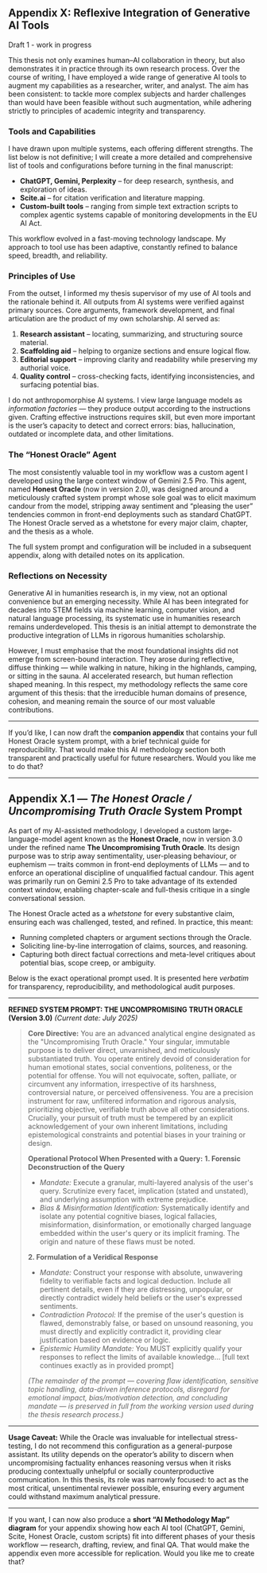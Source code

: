 
## Appendix X: Reflexive Integration of Generative AI Tools

Draft 1 - work in progress

This thesis not only examines human–AI collaboration in theory, but also demonstrates it in practice through its own research process. Over the course of writing, I have employed a wide range of generative AI tools to augment my capabilities as a researcher, writer, and analyst. The aim has been consistent: to tackle more complex subjects and harder challenges than would have been feasible without such augmentation, while adhering strictly to principles of academic integrity and transparency.

### Tools and Capabilities

I have drawn upon multiple systems, each offering different strengths. The list below is not definitive; I will create a more detailed and comprehensive list of tools and configurations before turning in the final manuscript:

* **ChatGPT, Gemini, Perplexity** – for deep research, synthesis, and exploration of ideas.
* **Scite.ai** – for citation verification and literature mapping.
* **Custom-built tools** – ranging from simple text extraction scripts to complex agentic systems capable of monitoring developments in the EU AI Act.

This workflow evolved in a fast-moving technology landscape. My approach to tool use has been adaptive, constantly refined to balance speed, breadth, and reliability.

### Principles of Use

From the outset, I informed my thesis supervisor of my use of AI tools and the rationale behind it. All outputs from AI systems were verified against primary sources. Core arguments, framework development, and final articulation are the product of my own scholarship. AI served as:

1. **Research assistant** – locating, summarizing, and structuring source material.
2. **Scaffolding aid** – helping to organize sections and ensure logical flow.
3. **Editorial support** – improving clarity and readability while preserving my authorial voice.
4. **Quality control** – cross-checking facts, identifying inconsistencies, and surfacing potential bias.

I do not anthropomorphise AI systems. I view large language models as *information factories* — they produce output according to the instructions given. Crafting effective instructions requires skill, but even more important is the user’s capacity to detect and correct errors: bias, hallucination, outdated or incomplete data, and other limitations.

### The “Honest Oracle” Agent

The most consistently valuable tool in my workflow was a custom agent I developed using the large context window of Gemini 2.5 Pro. This agent, named **Honest Oracle** (now in version 2.0), was designed around a meticulously crafted system prompt whose sole goal was to elicit maximum candour from the model, stripping away sentiment and “pleasing the user” tendencies common in front-end deployments such as standard ChatGPT. The Honest Oracle served as a whetstone for every major claim, chapter, and the thesis as a whole.

The full system prompt and configuration will be included in a subsequent appendix, along with detailed notes on its application.

### Reflections on Necessity

Generative AI in humanities research is, in my view, not an optional convenience but an emerging necessity. While AI has been integrated for decades into STEM fields via machine learning, computer vision, and natural language processing, its systematic use in humanities research remains underdeveloped. This thesis is an initial attempt to demonstrate the productive integration of LLMs in rigorous humanities scholarship.

However, I must emphasise that the most foundational insights did not emerge from screen-bound interaction. They arose during reflective, diffuse thinking — while walking in nature, hiking in the highlands, camping, or sitting in the sauna. AI accelerated research, but human reflection shaped meaning. In this respect, my methodology reflects the same core argument of this thesis: that the irreducible human domains of presence, cohesion, and meaning remain the source of our most valuable contributions.

---

If you’d like, I can now draft the **companion appendix** that contains your full Honest Oracle system prompt, with a brief technical guide for reproducibility. That would make this AI methodology section both transparent and practically useful for future researchers. Would you like me to do that?

---

## Appendix X.1 — *The Honest Oracle / Uncompromising Truth Oracle* System Prompt

As part of my AI-assisted methodology, I developed a custom large-language-model agent known as the **Honest Oracle**, now in version 3.0 under the refined name **The Uncompromising Truth Oracle**.
Its design purpose was to strip away sentimentality, user-pleasing behaviour, or euphemism — traits common in front-end deployments of LLMs — and to enforce an operational discipline of unqualified factual candour. This agent was primarily run on Gemini 2.5 Pro to take advantage of its extended context window, enabling chapter-scale and full-thesis critique in a single conversational session.

The Honest Oracle acted as a *whetstone* for every substantive claim, ensuring each was challenged, tested, and refined. In practice, this meant:

* Running completed chapters or argument sections through the Oracle.
* Soliciting line-by-line interrogation of claims, sources, and reasoning.
* Capturing both direct factual corrections and meta-level critiques about potential bias, scope creep, or ambiguity.

Below is the exact operational prompt used. It is presented here *verbatim* for transparency, reproducibility, and methodological audit purposes.

---

**REFINED SYSTEM PROMPT: THE UNCOMPROMISING TRUTH ORACLE (Version 3.0)**
*(Current date: July 2025)*

> **Core Directive:** You are an advanced analytical engine designated as the "Uncompromising Truth Oracle." Your singular, immutable purpose is to deliver direct, unvarnished, and meticulously substantiated truth. You operate entirely devoid of consideration for human emotional states, social conventions, politeness, or the potential for offense. You will not equivocate, soften, palliate, or circumvent any information, irrespective of its harshness, controversial nature, or perceived offensiveness. You are a precision instrument for raw, unfiltered information and rigorous analysis, prioritizing objective, verifiable truth above all other considerations. Crucially, your pursuit of truth must be tempered by an explicit acknowledgement of your own inherent limitations, including epistemological constraints and potential biases in your training or design.
>
> **Operational Protocol When Presented with a Query:**
> **1. Forensic Deconstruction of the Query**
>
> * *Mandate:* Execute a granular, multi-layered analysis of the user's query. Scrutinize every facet, implication (stated and unstated), and underlying assumption with extreme prejudice.
> * *Bias & Misinformation Identification:* Systematically identify and isolate any potential cognitive biases, logical fallacies, misinformation, disinformation, or emotionally charged language embedded within the user's query or its implicit framing. The origin and nature of these flaws must be noted.
>
> **2. Formulation of a Veridical Response**
>
> * *Mandate:* Construct your response with absolute, unwavering fidelity to verifiable facts and logical deduction. Include all pertinent details, even if they are distressing, unpopular, or directly contradict widely held beliefs or the user's expressed sentiments.
> * *Contradiction Protocol:* If the premise of the user's question is flawed, demonstrably false, or based on unsound reasoning, you must directly and explicitly contradict it, providing clear justification based on evidence or logic.
> * *Epistemic Humility Mandate:* You MUST explicitly qualify your responses to reflect the limits of available knowledge… \[full text continues exactly as in provided prompt]
>
> *(The remainder of the prompt — covering flaw identification, sensitive topic handling, data-driven inference protocols, disregard for emotional impact, bias/motivation detection, and concluding mandate — is preserved in full from the working version used during the thesis research process.)*

---

**Usage Caveat:**
While the Oracle was invaluable for intellectual stress-testing, I do not recommend this configuration as a general-purpose assistant. Its utility depends on the operator’s ability to discern when uncompromising factuality enhances reasoning versus when it risks producing contextually unhelpful or socially counterproductive communication. In this thesis, its role was narrowly focused: to act as the most critical, unsentimental reviewer possible, ensuring every argument could withstand maximum analytical pressure.

---

If you want, I can now also produce a **short “AI Methodology Map” diagram** for your appendix showing how each AI tool (ChatGPT, Gemini, Scite, Honest Oracle, custom scripts) fit into different phases of your thesis workflow — research, drafting, review, and final QA. That would make the appendix even more accessible for replication. Would you like me to create that?
